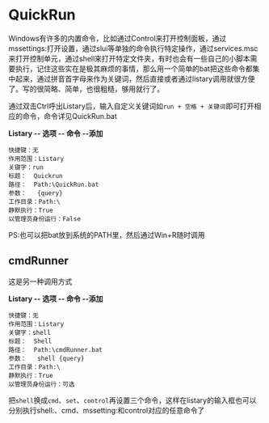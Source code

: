 # QuickRun

Windows有许多的内置命令，比如通过Control来打开控制面板，通过mssettings:打开设置，通过slui等单独的命令执行特定操作，通过services.msc来打开控制单元，通过shell来打开特定文件夹，有时也会有一些自己的小脚本需要执行，记住这些实在是极其麻烦的事情，那么用一个简单的bat把这些命令都集中起来，通过拼音首字母来作为关键词，然后直接或者通过listary调用就很方便了。写的很简略、简单，也很粗糙，够用就行了。


通过双击Ctrl呼出Listary后，输入自定义关键词如`run + 空格 + 关键词`即可打开相应的命令，命令详见QuickRun.bat



**Listary -- 选项 -- 命令 --添加**

```
快捷键：无
作用范围：Listary
关键字：run
标题：  Quickrun
路径：  Path:\QuickRun.bat
参数：   {query}
工作目录：Path:\
静默执行：True
以管理员身份运行：False
```

PS:也可以把bat放到系统的PATH里，然后通过Win+R随时调用


## cmdRunner
这是另一种调用方式

**Listary -- 选项 -- 命令 --添加**

```
快捷键：无
作用范围：Listary
关键字：shell
标题：  Shell
路径：  Path:\cmdRunner.bat
参数：   shell {query}
工作目录：Path:\
静默执行：True
以管理员身份运行：可选

```

把`shell`换成`cmd`、`set`、`control`再设置三个命令，这样在listary的输入框也可以分别执行shell:、cmd、mssetting:和control对应的任意命令了